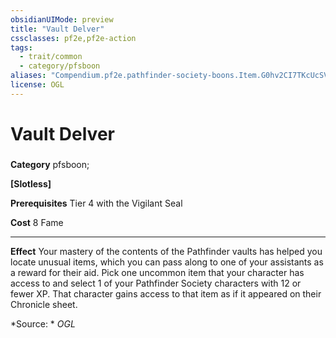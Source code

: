 ```yaml
---
obsidianUIMode: preview
title: "Vault Delver"
cssclasses: pf2e,pf2e-action
tags:
  - trait/common
  - category/pfsboon
aliases: "Compendium.pf2e.pathfinder-society-boons.Item.G0hv2CI7TKcUcSVs"
license: OGL
---
```

# Vault Delver

### 

**Category** pfsboon; 




**\[Slotless\]**

**Prerequisites** Tier 4 with the Vigilant Seal

**Cost** 8 Fame

* * *

**Effect** Your mastery of the contents of the Pathfinder vaults has helped you locate unusual items, which you can pass along to one of your assistants as a reward for their aid. Pick one uncommon item that your character has access to and select 1 of your Pathfinder Society characters with 12 or fewer XP. That character gains access to that item as if it appeared on their Chronicle sheet.

*Source: *
*OGL*